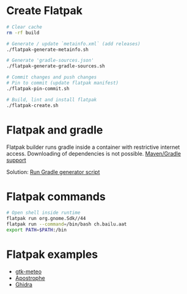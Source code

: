 
# Create Flatpak

```bash
# Clear cache
rm -rf build

# Generate / update `metainfo.xml` (add releases)
./flatpak-generate-metainfo.sh

# Generate 'gradle-sources.json'
./flatpak-generate-gradle-sources.sh

# Commit changes and push changes
# Pin to commit (update flatpak manifest)
./flatpak-pin-commit.sh 

# Build, lint and install flatpak
./flatpak-create.sh
```

# Flatpak and gradle

Flatpak builder runs gradle inside a container with restrictive internet access.
Downloading of dependencies is not possible.
[Maven/Gradle support](https://github.com/flatpak/flatpak-builder-tools/issues/37)

Solution:
[Run Gradle generator script](https://github.com/flatpak/flatpak-builder-tools/pull/276)

# Flatpak commands

```bash
# Open shell inside runtime
flatpak run org.gnome.Sdk//44
flatpak run --command=/bin/bash ch.bailu.aat
export PATH=$PATH:/bin
```

# Flatpak examples

- [gtk-meteo](https://github.com/bailuk/gtk-meteo/blob/main/flatpak/README.md)
- [Apostrophe](https://github.com/flathub/org.gnome.gitlab.somas.Apostrophe/blob/master/org.gnome.gitlab.somas.Apostrophe.json)
- [Ghidra](https://github.com/flathub/org.ghidra_sre.Ghidra)
